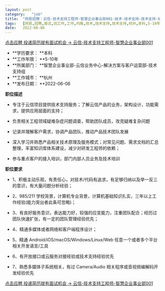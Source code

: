 ```yaml
---
layout:	post
category:	"job"
title:	"网易招聘：云信-技术支持工程师-智慧企业事业部001-技术-技术支持-技术支持-杭州本科5-10年"
tags:	[网易,招聘,面试,找工作,工作,内推,技术,技术支持,技术支持,杭州,本科,5-10年]
date:	2022-06-06
---
```


[点击应聘 投递简历就有面试机会 ->  云信-技术支持工程师-智慧企业事业部001](http://mobile.bole.netease.com/bole/boleDetail?id=30900&employeeId=346f03c3cda5f04c&key=all)



- **学历要求： **本科
- **工作年限： **5-10年
- **所属部门： **智慧企业事业部-云信业务中心-解决方案与客户运营部-技术支持组
- **工作城市： **杭州
- **发布日期： **2022-06-06



**职位描述**

- 专注于云信项目提供技术支持服务；了解云信产品的业务，架构设计，功能需求，提供应用层面的支持；

- 负责相关工程领域疑难杂症问题调查，帮助团队成员，攻克疑难复杂问题

- 记录并理解客户需求，协调产品团队，推动产品技术团队发展

- 深入学习并熟悉产品相关技术原理及服务模式；对常见问题、需求文档的汇总整理，丰富知识库体系建设，减少对研发工程师的依赖；

- 参与重点客户的接入培训，部门内部人员业务及技术培训



**职位要求**

- 1、积极主动乐观，有责任心，对技术/代码有追求，有足够归纳以及举一反三的意识，有大量问题分析经验；

- 2、985/211 学校背景，计算机专业背景，计算机基础知识扎实，三年以上工作经验(能力突出者此条可忽略)；

- 3、有良好服务意识，表达能力好，较强的应变能力，注重团队配合；经历过团队快速扩张，有一定的团队管理经验优先；

- 4、精通多媒体或者网络和客户端程序设计；

- 5、精通 Android/iOS/macOS/Windows/Linux/Web 任意一个或者多个平台相关开发语言/工具

- 6、有开放接口或云服务对接经验或技术支持经验优先

- 7、熟悉多媒体子系统相关，有过 Camera/Audio 相关程序或音视频编解码开发经验优先



[点击应聘 投递简历就有面试机会 ->  云信-技术支持工程师-智慧企业事业部001](http://mobile.bole.netease.com/bole/boleDetail?id=30900&employeeId=346f03c3cda5f04c&key=all)